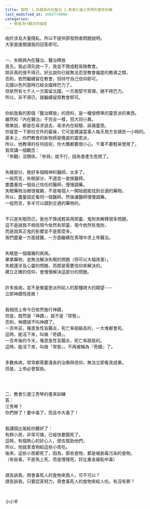 ```yaml
---
title: 發問：1.失眠與內在醫治 2.教會引進江秀琴的書來訓練
last_modified_at: 1602774000
categories:
  - 教會流行觀念的偏差
---
```


<p>由於涉及大量隱私，所以不提供原發問者問題說明。<br>
大家直接閱讀我的回答即可。</p>

<p><br>
一、失眠與內在醫治、醫治釋放&nbsp;&nbsp;<br>
首先，我必須先說一下，我並不贊成輕易換教會。&nbsp;<br>
除非真的很不得已，好比說你已經無法忍受教會偏差的教導之類，&nbsp;<br>
否則，依然繼續留在教會，但持守自己信仰即可。&nbsp;<br>
北國以色列當時已經全國拜巴力了，<br>
但依然有七千人一方面留北國，一方面堅守真理，絕不拜巴力。<br>
所以，非不得已，就繼續留原教會即可。&nbsp;</p>

<p>&nbsp;&nbsp;<br>
你給我看的那個『醫治釋放』的資料，是一種很標準的靈恩派的東西。&nbsp;<br>
雖然和『內在醫治』不完全一樣，但大同小異。&nbsp;<br>
簡單說，都是在尋求過去、尋求內在經驗、訴諸靈恩。&nbsp;<br>
你留意一下那份文件的最後，它可是建議當事人每天用方言禱告一小時的。&nbsp;<br>
基本上，你們教會的新牧師是徹底的靈恩派，<br>
所以，他教導的任何技術，你大概都要很小心，千萬不要輕易使用了。&nbsp;<br>
我常講一個觀念：&nbsp;<br>
『參觀』沒關係，『參與』就不行，因為會產生危險了。&nbsp;<br>
&nbsp;&nbsp;</p>

<p>失眠部分，換好多個精神科醫師，太多了。&nbsp;<br>
一般而言，失眠部分，不適宜一直換醫師，<br>
要盡量找一個自己信任的醫師，慢慢調藥。&nbsp;<br>
失眠藥物治療很複雜，不是每個人一開始就能找到合適的藥物。&nbsp;<br>
所以，盡量固定看同一個醫師，然後讓醫師慢慢調藥。&nbsp;<br>
一般而言，多半可以調到合適的藥物的。&nbsp;<br>
&nbsp;&nbsp;</p>

<p>不只是失眠而已，我也不贊成輕易用邪靈、鬼附來解釋很多問題。&nbsp;<br>
這不是說我不相信現今依然有邪靈、現今依然有鬼附，&nbsp;<br>
而是說真正鬼的影響並不是那麼多。<br>
我們盡量一方面就醫，一方面繼續在真理中求上帝醫治。&nbsp;<br>
&nbsp;&nbsp;</p>

<p>失眠是一個複雜的疾病。&nbsp;<br>
單單藥物，並無法解決失眠的問題（但可以大幅改善）。&nbsp;<br>
失眠還涉及心靈的問題，而那是需要信仰來解決的。&nbsp;<br>
建立正確的信仰，會慢慢解決這部分的問題。&nbsp;<br>
&nbsp;&nbsp;</p>

<p>許多疾病，並不是像靈恩派所給人的那種誇大的期望----&nbsp;<br>
立即神蹟性痊癒！&nbsp;</p>

<p><br>
我相信上帝今日依然施行神蹟，<br>
但是，既然是『神蹟』，就不是『常態』，&nbsp;<br>
否則，神蹟就不叫神蹟了。&nbsp;<br>
一百年前，罹患急性盲腸炎，死亡率超級高的，一大堆都會死。<br>
這時，能活下來，叫做『奇蹟』。&nbsp;<br>
一百年後的今天，罹患急性盲腸炎，死亡率超低的。<br>
這時，能活下來，叫做『常態』，不再被稱為『奇蹟』了。&nbsp;<br>
&nbsp;&nbsp;</p>

<p>多數疾病，常常都需要漫長的治療與信仰，無法立即看見成果。&nbsp;<br>
但是，上帝必會幫助。&nbsp;</p>

<p>&nbsp;</p>

<p><br>
二、教會引進江秀琴的書來訓練<br>
答：<br>
江秀琴？<br>
你們慘了！要中毒了，而且中大毒了！</p>

<p><br>
我講個比喻給你聽好了：<br>
有群小孩，非常可憐，已經快要餓死了。<br>
這時，有個熱心的好心人，想去幫助他們。<br>
所以，他就拿食物給這些小孩吃。<br>
後來，這些小孩都死了，因為，那些食物，都是被劇毒污染的食物。<br>
（有些毒，不是馬上死，而是慢慢死，好比重金屬鉛中毒）</p>

<p><br>
請告訴我，用會毒死人的食物來救人，可不可以？<br>
請告訴我，只要認真努力，用會毒死人的食物來給人吃，有沒有罪？</p>

<p>&nbsp;</p>

<p>小小羊</p>

